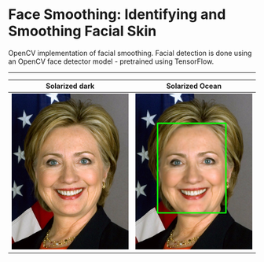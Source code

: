 # Face Smoothing: Identifying and Smoothing Facial Skin

OpenCV implementation of facial smoothing. Facial detection is done using an OpenCV face detector model - pretrained using TensorFlow.

---

Solarized dark             |  Solarized Ocean
:-------------------------:|:-------------------------:
![alt text](https://github.com/5starkarma/face-smoothing/blob/main/data/images/hillary_clinton.jpg?raw=true "Input image")  |  ![alt text](https://github.com/5starkarma/face-smoothing/blob/main/data/output/output_with_bbox0.jpg?raw=true "Output image")

